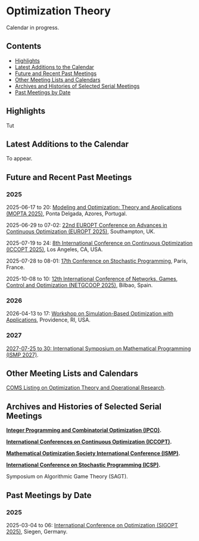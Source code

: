 <head>
  <link rel="stylesheet" href="assets/style.css">
</head>

# Optimization Theory

Calendar in progress.

## Contents

- [Highlights](#highlights)
- [Latest Additions to the Calendar](#latest-additions-to-the-calendar)
- [Future and Recent Past Meetings](#future-and-recent-past-meetings)
- [Other Meeting Lists and Calendars](#other-meeting-lists-and-calendars)
- [Archives and Histories of Selected Serial Meetings](#archives-and-histories-of-selected-serial-meetings)
- [Past Meetings by Date](#past-meetings-by-date)

## Highlights

Tut

## Latest Additions to the Calendar

To appear.

## Future and Recent Past Meetings

### 2025

2025-06-17 to 20: [Modeling and Optimization: Theory and Applications (MOPTA 2025)](https://coral.ise.lehigh.edu/mopta2025/), Ponta Delgada, Azores, Portugal.

2025-06-29 to 07-02: [22nd EUROPT Conference on Advances in Continuous Optimization (EUROPT 2025)](https://europt2025.org), Southampton, UK.

2025-07-19 to 24: [8th International Conference on Continuous Optimization (ICCOPT 2025)](https://sites.google.com/view/iccopt2025), Los Angeles, CA, USA.

2025-07-28 to 08-01: [17th Conference on Stochastic Programming](https://icsp2025.org), Paris, France.

2025-10-08 to 10: [12th International Conference of Networks, Games, Control and Optimization (NETGCOOP 2025)](https://netgcoop2025.univ-avignon.fr), Bilbao, Spain.

### 2026

2026-04-13 to 17: [Workshop on Simulation-Based Optimization with Applications](https://icerm.brown.edu/program/semester_program_workshop/sp-s26-w3), Providence, RI, USA.

### 2027

[2027-07-25 to 30: International Symposium on Mathematical Programming (ISMP 2027)](https://vu.nl/en/events/2027/international-symposium-on-mathematical-programming-2027).

## Other Meeting Lists and Calendars

[COMS Listing on Optimization Theory and Operational Research](https://conference-service.com/conferences/operational-research.html).

## Archives and Histories of Selected Serial Meetings

**[Integer Programming and Combinatorial Optimization (IPCO)](https://www.mathopt.org/?nav=past_meetings).**

**[International Conferences on Continuous Optimization (ICCOPT)](https://www.mathopt.org/?nav=past_meetings).**

**[Mathematical Optimization Society International Conference (ISMP)](https://www.mathopt.org/?nav=past_meetings).**

**[International Conference on Stochastic Programming (ICSP)](https://www.mathopt.org/?nav=past_meetings).**

Symposium on Algorithmic Game Theory (SAGT).

## Past Meetings by Date

### 2025

2025-03-04 to 06: [International Conference on Optimization (SIGOPT 2025)](https://sigopt2025.uni-siegen.de), Siegen, Germany.
